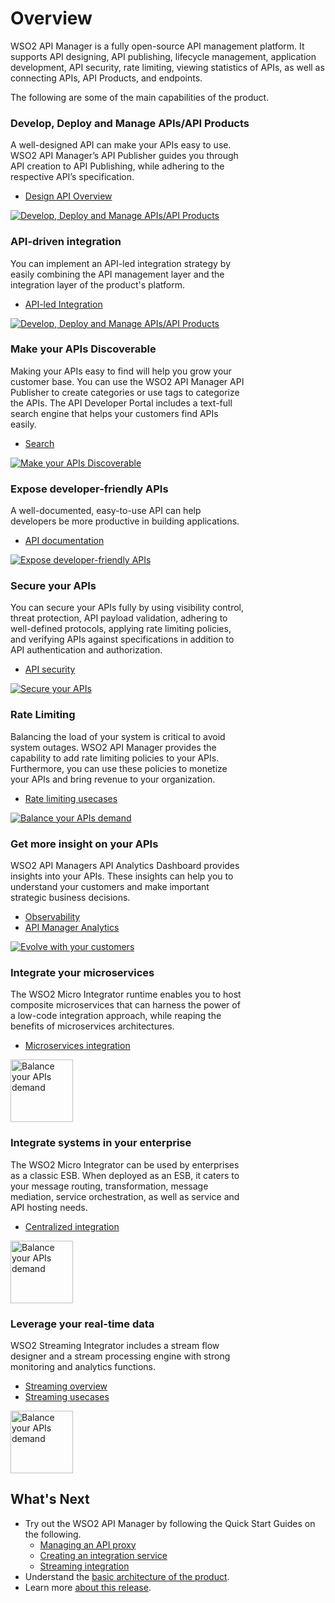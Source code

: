 # Overview

WSO2 API Manager is a fully open-source API management platform. It supports API designing, API publishing, lifecycle management, application development, API security, rate limiting, viewing statistics of APIs, as well as connecting APIs, API Products, and endpoints.

The following are some of the main capabilities of the product.

### Develop, Deploy and Manage APIs/API Products


<div style="width: 100%; overflow: hidden;">

<div class="leftContentOverview" style="width:75% !important;">A well-designed API can make your APIs easy to use. WSO2 API Manager’s API Publisher guides you through API creation to API Publishing, while adhering to the respective API’s specification. 
    <ul>
        <li><a href="{{base_path}}/design/design-api-overview/">Design API Overview</li>
    </ul>
  </div>
  
  <div class="rightImageOverview">
          <a href='{{base_path}}/assets/img/get_started/overview/icons/design-and-runtime-governance.png'>
              <img src='{{base_path}}/assets/img/get_started/overview/icons/design-and-runtime-governance.png' alt="Develop, Deploy and Manage APIs/API Products" />
          </a>
      </div>
</div>


### API-driven integration

<div style="width: 100%; overflow: hidden;">

<div class="leftContentOverview" style="width:75% !important;">You can implement an API-led integration strategy by easily combining the API management layer and the integration layer of the product's platform.
    <ul>
            <li><a href="{{base_path}}/integrate/api-led-integration">API-led Integration</li>
    </ul>
  </div>

  <div class="rightImageOverview">
          <a href='{{base_path}}/assets/img/get_started/overview/icons/integrate-api-workflows.png'>
              <img src='{{base_path}}/assets/img/get_started/overview/icons/integrate-api-workflows.png' alt="Develop, Deploy and Manage APIs/API Products" />
          </a>
      </div>
</div>


### Make your APIs Discoverable

<div style="width: 100%; overflow: hidden;">

<div class="leftContentOverview" style="width:75% !important;">Making your APIs easy to find will help you grow your customer base. You can use the WSO2 API Manager API Publisher to create categories or use tags to categorize the APIs. The API Developer Portal includes a text-full search engine that helps your customers find APIs easily.
    <ul>
        <li><a href="{{base_path}}/consume/discover-apis/search/">Search</li>
    </ul>
  </div>
  
  <div class="rightImageOverview">
          <a href='{{base_path}}/assets/img/get_started/overview/icons/service-discovery.png'>
              <img src='{{base_path}}/assets/img/get_started/overview/icons/service-discovery.png' alt="Make your APIs Discoverable" />
          </a>
      </div>
</div>


### Expose developer-friendly APIs

<div style="width: 100%; overflow: hidden;">

<div class="leftContentOverview" style="width:75% !important;">A well-documented, easy-to-use API can help developers be more productive in building applications.  
    <ul>
        <li><a href="{{base_path}}/design/api-documentation/add-api-documentation/">API documentation</li>
    </ul>
  </div>
  
  <div class="rightImageOverview">
          <a href='{{base_path}}/assets/img/get_started/overview/icons/securely-expose-apis.png'>
              <img src='{{base_path}}/assets/img/get_started/overview/icons/securely-expose-apis.png' alt="Expose developer-friendly APIs" />
          </a>
      </div>
</div>


### Secure your APIs

<div style="width: 100%; overflow: hidden;">

<div class="leftContentOverview" style="width:75% !important;">You can secure your APIs fully by using visibility control, threat protection, API payload validation, adhering to well-defined protocols, applying rate limiting policies, and verifying APIs against specifications in addition to API authentication and authorization.
    <ul>
        <li><a href="{{base_path}}/design/api-security/api-authentication/api-authentication-overview/">API security</li>
    </ul>
  </div>
  
  <div class="rightImageOverview">
          <a href='{{base_path}}/assets/img/get_started/overview/icons/api-security-and-policy-enforcement.png'>
              <img src='{{base_path}}/assets/img/get_started/overview/icons/api-security-and-policy-enforcement.png' alt="Secure your APIs" />
          </a>
      </div>
</div>


### Rate Limiting

<div style="width: 100%; overflow: hidden;">

<div class="leftContentOverview" style="width:75% !important;">Balancing the load of your system is critical to avoid system outages. WSO2 API Manager provides the capability to add rate limiting policies to your APIs. Furthermore, you can use these policies to monetize your APIs and bring revenue to your organization.  
    <ul>
        <li><a href="{{base_path}}/design/rate-limiting/introducing-throttling-use-cases/">Rate limiting usecases</li>
    </ul>
  </div>
  
  <div class="rightImageOverview">
          <a href='{{base_path}}/assets/img/get_started/overview/rate-limiting.png'>
              <img src='{{base_path}}/assets/img/get_started/overview/rate-limiting.png'  alt="Balance your APIs demand" />
          </a>
      </div>
</div>


### Get more insight on your APIs

<div style="width: 100%; overflow: hidden;">

<div class="leftContentOverview" style="width:75% !important;">WSO2 API Managers API Analytics Dashboard provides insights into your APIs. These insights can help you to understand your customers and make important strategic business decisions.
    <ul>
        <li><a href="{{base_path}}/observe/observe-overview/">Observability</li>
        <li><a href="{{base_path}}/observe/api-manager-analytics/overview-of-api-analytics/">API Manager Analytics</li>
    </ul>
  </div>
  
  <div class="rightImageOverview">
          <a href='{{base_path}}/assets/img/get_started/overview/icons/business-insights.png'>
              <img src='{{base_path}}/assets/img/get_started/overview/icons/business-insights.png' alt="Evolve with your customers" />
          </a>
      </div>
</div>

### Integrate your microservices

<div style="width: 100%; overflow: hidden;">

<div class="leftContentOverview" style="width:75% !important;">The WSO2 Micro Integrator runtime enables you to host composite microservices that can harness the power of a low-code integration approach, while reaping the benefits of microservices architectures.
    <ul>
        <li><a href="{{base_path}}/integrate/integration-overview/#microservices-integration">Microservices integration</li>
    </ul>
  </div>
  
  <div class="rightImageOverview">
          <a href='{{base_path}}/assets/img/get_started/overview/micro-integrator.png'>
              <img src='{{base_path}}/assets/img/get_started/overview/micro-integrator.png'  width="100" alt="Balance your APIs demand" />
          </a>
      </div>
</div>


### Integrate systems in your enterprise

<div style="width: 100%; overflow: hidden;">

<div class="leftContentOverview" style="width:75% !important;">The WSO2 Micro Integrator can be used by enterprises as a classic ESB. When deployed as an ESB, it caters to your message routing, transformation, message mediation, service orchestration, as well as service and API hosting needs.
    <ul>
        <li><a href="{{base_path}}/integrate/integration-overview/#centralized-integration-enterprise-service-bus">Centralized integration</li>
    </ul>
  </div>
  
  <div class="rightImageOverview">
          <a href='{{base_path}}/assets/img/get_started/overview/esb.png'>
              <img src='{{base_path}}/assets/img/get_started/overview/esb.png'  width="100" alt="Balance your APIs demand" />
          </a>
      </div>
</div>


### Leverage your real-time data

<div style="width: 100%; overflow: hidden;">

<div class="leftContentOverview" style="width:75% !important;">WSO2 Streaming Integrator includes a stream flow designer and a stream processing engine with strong monitoring and analytics functions.  
    <ul>
        <li><a href="{{base_path}}/streaming/streaming-overview/">Streaming overview</li>
        <li><a href="{{base_path}}/use-cases/streaming-usecase/use-cases/">Streaming usecases</li>
    </ul>
  </div>
  
  <div class="rightImageOverview">
          <a href='{{base_path}}/assets/img/get_started/overview/streaming-data.png'>
              <img src='{{base_path}}/assets/img/get_started/overview/streaming-data.png'  width="100" alt="Balance your APIs demand" />
          </a>
      </div>
</div>

## What's Next

- Try out the WSO2 API Manager by following the Quick Start Guides on the following.
    - [Managing an API proxy]({{base_path}}/get-started/quick-start-guide/quick-start-guide)
    - [Creating an integration service]({{base_path}}/get-started/quick-start-guide/integration-qsg)
    - [Streaming integration]({{base_path}}/get-started/quick-start-guide/streaming-qsg)
- Understand the [basic architecture of the product]({{base_path}}/get-started/architecture).
- Learn more [about this release]({{base_path}}/get-started/about-this-release).
